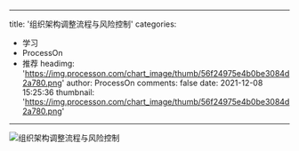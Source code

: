 
---
title: '组织架构调整流程与风险控制'
categories: 
 - 学习
 - ProcessOn
 - 推荐
headimg: 'https://img.processon.com/chart_image/thumb/56f24975e4b0be3084d2a780.png'
author: ProcessOn
comments: false
date: 2021-12-08 15:25:36
thumbnail: 'https://img.processon.com/chart_image/thumb/56f24975e4b0be3084d2a780.png'
---

<div>   
<img class="thumb" alt="组织架构调整流程与风险控制" src="https://img.processon.com/chart_image/thumb/56f24975e4b0be3084d2a780.png" referrerpolicy="no-referrer">
<p></p>  
</div>
            